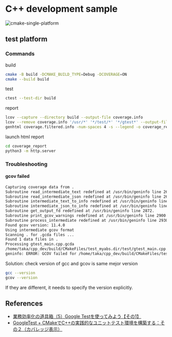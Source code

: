 # C++ development sample

![cmake-single-platform](https://github.com/Takahiro3D/cpp_dev/actions/workflows/cmake-single-platform.yml/badge.svg)

## test platform

### Commands

build

``` bash
cmake -B build -DCMAKE_BUILD_TYPE=Debug -DCOVERAGE=ON
cmake --build build
```

test

``` bash
ctest --test-dir build
```

report

``` bash
lcov --capture --directory build --output-file coverage.info
lcov --remove coverage.info '/usr/*' '*/test/*' '*/gtest*' --output-file coverage.filtered.info
genhtml coverage.filtered.info -num-spaces 4 -s --legend -o coverage_report
```

launch html report

``` bash
cd coverage_report
python3 -m http.server
```

### Troubleshooting

#### gcov failed

``` bash
Capturing coverage data from .
Subroutine read_intermediate_text redefined at /usr/bin/geninfo line 2623.
Subroutine read_intermediate_json redefined at /usr/bin/geninfo line 2655.
Subroutine intermediate_text_to_info redefined at /usr/bin/geninfo line 2703.
Subroutine intermediate_json_to_info redefined at /usr/bin/geninfo line 2792.
Subroutine get_output_fd redefined at /usr/bin/geninfo line 2872.
Subroutine print_gcov_warnings redefined at /usr/bin/geninfo line 2900.
Subroutine process_intermediate redefined at /usr/bin/geninfo line 2930.
Found gcov version: 11.4.0
Using intermediate gcov format
Scanning . for .gcda files ...
Found 1 data files in .
Processing gtest_main.cpp.gcda
/home/taka/cpp_dev/build/CMakeFiles/test_myabs.dir/test/gtest_main.cpp.gcno:version 'B23*', prefer 'B14*'
geninfo: ERROR: GCOV failed for /home/taka/cpp_dev/build/CMakeFiles/test_myabs.dir/test/gtest_main.cpp.gcda!
```

Solution:
check version of gcc and gcov is same mejor version

``` bash
gcc --version
gcov --version
```

If they are different, it needs to specify the version explicitly.

## References

- [業務効率化の道具箱（5）Google Testを使ってみよう【その1】](https://monoist.itmedia.co.jp/mn/articles/2210/20/news021.html)
- [GoogleTest + CMakeでC++の実践的なユニットテスト環境を構築する：その２（カバレッジ表示）](https://qiita.com/iydmsk/items/0021d1ef14660184f396)
